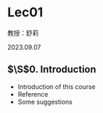 # Lec01

教授：舒莉

2023.09.07



## $\S$0. Introduction 

* Introduction of this course
* Reference
* Some suggestions







